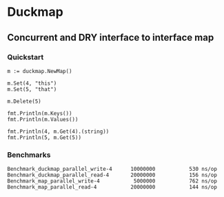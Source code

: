 # Duckmap
## Concurrent and DRY interface to interface map

### Quickstart
```
m := duckmap.NewMap()

m.Set(4, "this")
m.Set(5, "that")

m.Delete(5)

fmt.Println(m.Keys())
fmt.Println(m.Values())

fmt.Println(4, m.Get(4).(string))
fmt.Println(5, m.Get(5))
```

### Benchmarks
```
Benchmark_duckmap_parallel_write-4   	10000000	       530 ns/op
Benchmark_duckmap_parallel_read-4    	20000000	       156 ns/op
Benchmark_map_parallel_write-4       	 5000000	       762 ns/op
Benchmark_map_parallel_read-4        	20000000	       144 ns/op
```
